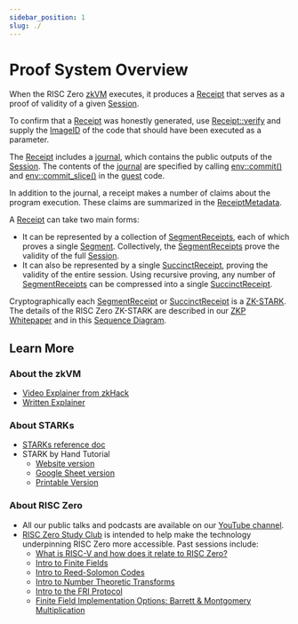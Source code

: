 ```yaml
---
sidebar_position: 1
slug: ./
---
```


# Proof System Overview

When the RISC Zero [zkVM] executes, it produces a [Receipt] that serves as a proof of validity of a given [Session].

To confirm that a [Receipt] was honestly generated, use [Receipt::verify] and supply the [ImageID] of the code that should have been executed as a parameter.

The [Receipt] includes a [journal], which contains the public outputs of the [Session].
The contents of the [journal] are specified by calling [env::commit()] and [env::commit_slice()] in the [guest] code.

In addition to the journal, a receipt makes a number of claims about the program execution.
These claims are summarized in the [ReceiptMetadata].

A [Receipt] can take two main forms:

- It can be represented by a collection of [SegmentReceipts], each of which proves a single [Segment].
  Collectively, the [SegmentReceipts] prove the validity of the full [Session].
- It can also be represented by a single [SuccinctReceipt], proving the validity of the entire session.
  Using recursive proving, any number of [SegmentReceipts] can be compressed into a single [SuccinctReceipt].

Cryptographically each [SegmentReceipt] or [SuccinctReceipt] is a [ZK-STARK].
The details of the RISC Zero ZK-STARK are described in our [ZKP Whitepaper] and in this [Sequence Diagram].

## Learn More

### About the zkVM

- [Video Explainer from zkHack](https://www.youtube.com/watch?v=8hwY88xJoyM&list=PLcPzhUaCxlCgig7ofeARMPwQ8vbuD6hC5&index=8)
- [Written Explainer](../zkvm/zkvm_overview.md)

### About STARKs

- [STARKs reference doc](../reference-docs/about-starks.md)
- STARK by Hand Tutorial
  - [Website version](stark-by-hand.md)
  - [Google Sheet version](https://docs.google.com/spreadsheets/d/1Onr41OozD62y-B0jIL7bHAH5kf771-o4xvmnHUFpOyo/edit?usp=sharing)
  - [Printable Version](assets/fibonacci-stark.pdf)

### About RISC Zero

- All our public talks and podcasts are available on our [YouTube channel].
- [RISC Zero Study Club] is intended to help make the technology underpinning RISC Zero more accessible. Past sessions include:
  - [What is RISC-V and how does it relate to RISC Zero?](https://www.youtube.com/watch?v=11DIflEwx50&list=PLcPzhUaCxlCjdhONxEYZ1dgKjZh3ZvPtl&index=5)
  - [Intro to Finite Fields](https://www.youtube.com/watch?v=11DIflEwx50&list=PLcPzhUaCxlCjdhONxEYZ1dgKjZh3ZvPtl&index=2)
  - [Intro to Reed-Solomon Codes](https://www.youtube.com/watch?v=11DIflEwx50&list=PLcPzhUaCxlCjdhONxEYZ1dgKjZh3ZvPtl&index=3)
  - [Intro to Number Theoretic Transforms](https://www.youtube.com/watch?v=11DIflEwx50&list=PLcPzhUaCxlCjdhONxEYZ1dgKjZh3ZvPtl&index=4)
  - [Intro to the FRI Protocol](https://www.youtube.com/watch?v=11DIflEwx50&list=PLcPzhUaCxlCjdhONxEYZ1dgKjZh3ZvPtl&index=1)
  - [Finite Field Implementation Options: Barrett & Montgomery Multiplication](https://www.youtube.com/watch?v=hUl8ZB6hpUM&list=PLcPzhUaCxlCjdhONxEYZ1dgKjZh3ZvPtl&index=6)

[zkVM]: https://docs.rs/risc0-zkvm/0.17/risc0_zkvm/
[Receipt]: https://docs.rs/risc0-zkvm/0.17.0/risc0_zkvm/receipt/struct.Receipt.html
[ReceiptMetadata]: https://docs.rs/risc0-zkvm/0.17/risc0_zkvm/receipt/struct.ReceiptMetadata.html
[SegmentReceipts]: https://docs.rs/risc0-zkvm/0.17.0/risc0_zkvm/receipt/struct.SegmentReceipts.html
[SegmentReceipt]: https://docs.rs/risc0-zkvm/0.17.0/risc0_zkvm/receipt/struct.SegmentReceipt.html
[SuccinctReceipt]: https://docs.rs/risc0-zkvm/0.17.0/risc0_zkvm/recursion/struct.SuccinctReceipt.html
[Session]: https://docs.rs/risc0-zkvm/0.17/risc0_zkvm/struct.Session.html
[Receipt::verify]: https://docs.rs/risc0-zkvm/0.17/risc0_zkvm/receipt/#usage
[ImageID]: https://docs.rs/risc0-build/0.17/risc0_build/
[journal]: https://docs.rs/risc0-zkvm/0.17.0/risc0_zkvm/receipt/struct.Receipt.html#structfield.journal
[env::commit()]: https://docs.rs/risc0-zkvm/0.17/risc0_zkvm/guest/env/index.html#functions
[env::commit_slice()]: https://docs.rs/risc0-zkvm/0.17/risc0_zkvm/guest/env/index.html#functions
[guest]: https://docs.rs/risc0-zkvm/0.17/risc0_zkvm/guest/index.html
[ZK-STARK]: ../reference-docs/about-starks.md
[Segment]: https://docs.rs/risc0-zkvm/0.17/risc0_zkvm/struct.Segment.html
[ZKP Whitepaper]: https://www.risczero.com/proof-system-in-detail.pdf
[Sequence Diagram]: proof-system-sequence-diagram.md
[RISC Zero Study Club]: https://dev.risczero.com/studyclub
[YouTube channel]: https://www.youtube.com/@risczero
